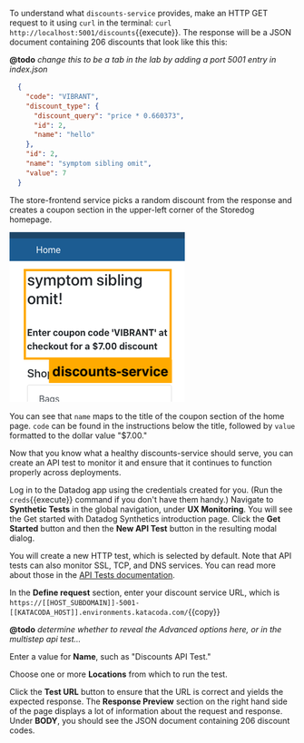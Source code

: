 To understand what `discounts-service` provides, make an HTTP GET request to it using `curl` in the terminal: `curl http://localhost:5001/discounts`{{execute}}. The response will be a JSON document containing 206 discounts that look like this this:

**@todo** *change this to be a tab in the lab by adding a port 5001 entry in index.json*

```json
  {
    "code": "VIBRANT", 
    "discount_type": {
      "discount_query": "price * 0.660373", 
      "id": 2, 
      "name": "hello"
    }, 
    "id": 2, 
    "name": "symptom sibling omit", 
    "value": 7
  }
```
The store-frontend service picks a random discount from the response and creates a coupon section in the upper-left corner of the Storedog homepage. 

![Coupon section detail of Storedog homepage](./assets/coupon_section_detail.png)

You can see that `name` maps to the title of the coupon section of the home page. `code` can be found in the instructions below the title, followed by `value` formatted to the dollar value "$7.00."

Now that you know what a healthy discounts-service should serve, you can create an API test to monitor it and ensure that it continues to function properly across deployments. 

Log in to the Datadog app using the credentials created for you. (Run the `creds`{{execute}} command if you don't have them handy.) Navigate to **Synthetic Tests** in the global navigation, under **UX Monitoring**. You will see the Get started with Datadog Synthetics introduction page. Click the **Get Started** button and then the **New API Test** button in the resulting modal dialog.

You will create a new HTTP test, which is selected by default. Note that API tests can also monitor SSL, TCP, and DNS services. You can read more about those in the [API Tests documentation](https://docs.datadoghq.com/synthetics/api_tests/).

In the **Define request** section, enter your discount service URL, which is `https://[[HOST_SUBDOMAIN]]-5001-[[KATACODA_HOST]].environments.katacoda.com/`{{copy}} 

**@todo** *determine whether to reveal the Advanced options here, or in the multistep api test...*

Enter a value for **Name**, such as "Discounts API Test."

Choose one or more **Locations** from which to run the test.

Click the **Test URL** button to ensure that the URL is correct and yields the expected response. The **Response Preview** section on the right hand side of the page displays a lot of information about the request and response. Under **BODY**, you should see the JSON document containing 206 discount codes.